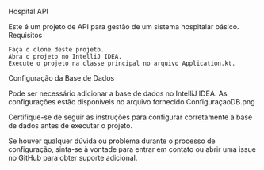 Hospital API

Este é um projeto de API para gestão de um sistema hospitalar básico.
Requisitos

    Faça o clone deste projeto.
    Abra o projeto no IntelliJ IDEA.
    Execute o projeto na classe principal no arquivo Application.kt.

Configuração da Base de Dados

Pode ser necessário adicionar a base de dados no IntelliJ IDEA. As configurações estão disponíveis no arquivo fornecido ConfiguraçaoDB.png


Certifique-se de seguir as instruções para configurar corretamente a base de dados antes de executar o projeto.

Se houver qualquer dúvida ou problema durante o processo de configuração, sinta-se à vontade para entrar em contato ou abrir uma issue no GitHub para obter suporte adicional.
